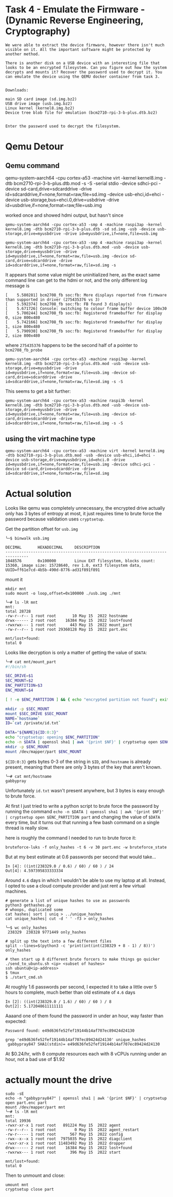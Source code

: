 
# Task 4 - Emulate the Firmware - (Dynamic Reverse Engineering, Cryptography)

```
We were able to extract the device firmware, however there isn't much visible on it. All the important software might be protected by another method.

There is another disk on a USB device with an interesting file that looks to be an encrypted filesystem. Can you figure out how the system decrypts and mounts it? Recover the password used to decrypt it. You can emulate the device using the QEMU docker container from task 3.


Downloads:

main SD card image (sd.img.bz2)
USB drive image (usb.img.bz2)
Linux kernel (kernel8.img.bz2)
Device tree blob file for emulation (bcm2710-rpi-3-b-plus.dtb.bz2)


Enter the password used to decrypt the filesystem.
```

# Qemu Detour
## Qemu command
qemu-system-aarch64  -cpu cortex-a53 -machine virt -kernel kernel8.img -dtb bcm2710-rpi-3-b-plus.dtb.mod -s -S -serial stdio -device sdhci-pci -device sd-card,drive=sdcarddrive -drive id=sdcarddrive,if=none,format=raw,file=sd.img -device usb-ehci,id=ehci -device usb-storage,bus=ehci.0,drive=usbdrive -drive id=usbdrive,if=none,format=raw,file=usb.img


worked once and showed hdmi output, but hasn't since
```
qemu-system-aarch64 -cpu cortex-a53 -smp 4 -machine raspi3ap -kernel kernel8.img -dtb bcm2710-rpi-3-b-plus.dtb -sd sd.img -usb -device usb-storage,drive=myusbdrive -drive id=myusbdrive,if=none,file=usb.img
```

```
qemu-system-aarch64 -cpu cortex-a53 -smp 4 -machine raspi3ap -kernel kernel8.img -dtb bcm2710-rpi-3-b-plus.dtb.mod -usb -device usb-storage,drive=myusbdrive -drive id=myusbdrive,if=none,format=raw,file=usb.img -device sd-card,drive=sdcarddrive -drive id=sdcarddrive,if=none,format=raw,file=sd.img -s
```

It appears that some value might be uninitialized here, as the exact same command line can get to the hdmi or not, and the only different log message is
```
[    5.580281] bcm2708_fb soc:fb: More displays reported from firmware than supported in driver (275435376 vs 3)
[    5.592374] bcm2708_fb soc:fb: FB found 3 display(s)
[    5.671726] Console: switching to colour frame buffer device 100x30
[    5.700244] bcm2708_fb soc:fb: Registered framebuffer for display 0, size 800x480
[    5.742166] bcm2708_fb soc:fb: Registered framebuffer for display 1, size 800x480
[    5.790930] bcm2708_fb soc:fb: Registered framebuffer for display 2, size 800x480
```
where `275435376` happens to be the second half of a pointer to `bcm2708_fb_probe`
```
qemu-system-aarch64 -cpu cortex-a53 -machine raspi3ap -kernel kernel8.img -dtb bcm2710-rpi-3-b-plus.dtb.mod -usb -device usb-storage,drive=myusbdrive -drive id=myusbdrive,if=none,format=raw,file=usb.img -device sd-card,drive=sdcarddrive -drive id=sdcarddrive,if=none,format=raw,file=sd.img -s -S
```

This seems to get a bit further:
```
qemu-system-aarch64 -cpu cortex-a53 -machine raspi3b -kernel kernel8.img -dtb bcm2710-rpi-3-b-plus.dtb.mod -usb -device usb-storage,drive=myusbdrive -drive id=myusbdrive,if=none,format=raw,file=usb.img -device sd-card,drive=sdcarddrive -drive id=sdcarddrive,if=none,format=raw,file=sd.img -s -S
```


## using the virt machine type
```
qemu-system-aarch64 -cpu cortex-a53 -machine virt -kernel kernel8.img -dtb bcm2710-rpi-3-b-plus.dtb.mod -usb -device usb-ehci,id=ehci -device usb-storage,drive=myusbdrive,id=ehci.0 -drive id=myusbdrive,if=none,format=raw,file=usb.img -device sdhci-pci -device sd-card,drive=sdcarddrive -drive id=sdcarddrive,if=none,format=raw,file=sd.img
```


# Actual solution
Looks like qemu was completely unnecessary, the encrypted drive actually only has 3 bytes of entropy at most, it just requires time to brute force the password because validation uses `cryptsetup`.

Get the partition offset for `usb.img`
```
╰─$ binwalk usb.img

DECIMAL       HEXADECIMAL     DESCRIPTION
--------------------------------------------------------------------------------
1048576       0x100000        Linux EXT filesystem, blocks count: 15360, image size: 15728640, rev 1.0, ext3 filesystem data, UUID=ff61e7cd-4b5b-490d-8776-ad31f891f891
```


mount it
```
mkdir mnt
sudo mount -o loop,offset=0x100000 ./usb.img ./mnt

╰─# ls -lR mnt
mnt:
total 28728
-rw-r--r-- 1 root root       10 May 15  2022 hostname
drwx------ 2 root root    16384 May 15  2022 lost+found
-rwxrwx--- 1 root root      443 May 15  2022 mount_part
-rw-r--r-- 1 root root 29360128 May 15  2022 part.enc

mnt/lost+found:
total 0

```


Looks like decryption is only a matter of getting the value of `$DATA`:
```bash
╰─# cat mnt/mount_part
#!/bin/sh

SEC_DRIVE=$1
SEC_MOUNT=$2
ENC_PARTITION=$3
ENC_MOUNT=$4

[ ! -e $ENC_PARTITION ] && { echo "encrypted partition not found"; exit 1; }

mkdir -p $SEC_MOUNT
mount $SEC_DRIVE $SEC_MOUNT
NAME=`hostname`
ID=`cat /private/id.txt`

DATA="${NAME}${ID:0:3}"
echo "cryptsetup: opening $ENC_PARTITION"
echo -n $DATA | openssl sha1 | awk '{print $NF}' | cryptsetup open $ENC_PARTITION part
mkdir -p $ENC_MOUNT
mount /dev/mapper/part $ENC_MOUNT
```

`${ID:0:3}` gets bytes 0-3 of the string in `$ID`, and `hostname` is already present, meaning that there are only 3 bytes of the key that aren't known.
```
╰─# cat mnt/hostname
gabbypray
```

Unfortunately `id.txt` wasn't present anywhere, but 3 bytes is easy enough to brute force.

At first I just tried to write a python script to brute force the password by running the command  `echo -n $DATA | openssl sha1 | awk '{print $NF}' | cryptsetup open $ENC_PARTITION part` and changing the value of `$DATA` every time, but it turns out that running a few bash command on a single thread is really slow.

here is roughly the command I needed to run to brute force it:
```
bruteforce-luks -f only_hashes -t 6 -v 30 part.enc -w bruteforce_state
```

But at my best estimate at 0.6 passwords per second that would take...
```
In [4]: ((int(238329.0 / 0.6) / 60) / 60 ) / 24
Out[4]: 4.597395833333334
```
Around `4.6` days in which I wouldn't be able to use my laptop at all.
Instead, I opted to use a cloud compute provider and just rent a few virtual machines.

```
# generate a list of unique hashes to use as passwords
python3 gethashes.py
# whoops, duplicated some
cat hashes| sort | uniq > ../unique_hashes
cat unique_hashes| cut -d ' ' -f3 > only_hashes

╰─$ wc only_hashes
 238329  238328 9771449 only_hashes

# split up the text into a few different files
split --lines=$(python3 -c 'print(int(int(238329 + 8 - 1) / 8))') only_hashes

# then start up 8 different brute forcers to make things go quicker
./send_to_ubuntu.sh <ip> <subset of hashes>
ssh ubuntu@<ip-address>
$ tmux
$ ./start_cmd.sh
```

At roughly 1.6 passwords per second, I expected it to take a little over 5 hours to complete, much better than old estimate of `4.6` days
```
In [2]: ((int(238329.0 / 1.6) / 60) / 60 ) / 8
Out[2]: 5.172048611111111
```

Aaaand one of them found the password in under an hour, way faster than expected:
```
Password found: e49d636fe52fef19144b14af707ec89424d24130
```

```
grep 'e49d636fe52fef19144b14af707ec89424d24130' unique_hashes
 gabbypray847 SHA1(stdin)= e49d636fe52fef19144b14af707ec89424d24130
```


At $0.24/hr, with 8 compute resources each with 8 vCPUs running under an hour, not a bad use of $1.92


# actually mount the drive
```
sudo -sE
echo -n "gabbypray847" | openssl sha1 | awk '{print $NF}' | cryptsetup open part.enc part
mount /dev/mapper/part mnt
╰─# ls -lR mnt
mnt:
total 19936
-rwxr-xr-x 1 root root   891224 May 15  2022 agent
-rw-r--r-- 1 root root        0 May 15  2022 agent_restart
-rw-r----- 1 root root      567 May 15  2022 config
-rwx--x--x 1 root root  7975035 May 15  2022 diagclient
-rwxr-xr-x 1 root root 11483492 May 15  2022 dropper
drwx------ 2 root root    16384 May 15  2022 lost+found
-rwxrwx--- 1 root root      396 May 15  2022 start

mnt/lost+found:
total 0
```

Then to unmount and close:
```
umount mnt
cryptsetup close part
```

